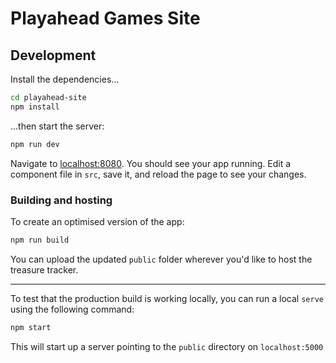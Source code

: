 # Playahead Games Site

## Development

Install the dependencies...

```bash
cd playahead-site
npm install
```

...then start the server:

```bash
npm run dev
```

Navigate to [localhost:8080](http://localhost:8080). You should see your app running. Edit a component file in `src`, save it, and reload the page to see your changes.

### Building and hosting

To create an optimised version of the app:

```bash
npm run build
```

You can upload the updated `public` folder wherever you'd like to host the treasure tracker.

---

To test that the production build is working locally, you can run a local `serve` using the following command:

```bash
npm start
```

This will start up a server pointing to the `public` directory on `localhost:5000`